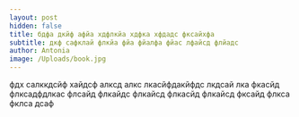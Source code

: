 ```yaml
---
layout: post
hidden: false
title: бдфа дкйф афйа хдфлкйа хдфка хфдадс фксайхфа
subtitle: дкф сафклай флкйа фйа фйалфа фйас лфайсд флйадс
author: Antonia
image: /Uploads/book.jpg
---
```

фдх салккдсйф хайдсф алксд алкс лкасйфдакйфдс лкдсай лка фкасйд флксадфдлкас флсайд флкайдс флкайсд флкасйд флкайсд фксайд флкса фклса дсаф
